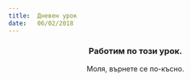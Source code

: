 ```yaml
---
title:  Дневен урок
date:   06/02/2018
---
```


### <center>Работим по този урок.</center>
<center>Моля, върнете се по-късно.</center>